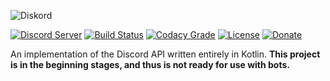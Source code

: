![Diskord](https://serebit.com/assets/images/diskord-banner-nopad.svg) 

[![Discord Server](https://discordapp.com/api/guilds/450082907185479700/widget.png?style=shield)](https://discord.gg/27trEwn)
[![Build Status](https://gitlab.com/serebit/diskord/badges/master/build.svg)](https://gitlab.com/serebit/diskord/pipelines)
[![Codacy Grade](https://api.codacy.com/project/badge/Grade/3b77ed4c3b844b56909b6e5084d43aa1)](https://www.codacy.com/app/serebit/diskord)
[![License](https://img.shields.io/github/license/serebit/diskord.svg)](https://github.com/serebit/diskord/tree/master/LICENSE.md)
[![Donate](https://img.shields.io/badge/Donate-PayPal-blue.svg)](https://paypal.me/gdeadshot)

An implementation of the Discord API written entirely in Kotlin. **This project is in the beginning stages, and thus is not ready for use with bots.**
